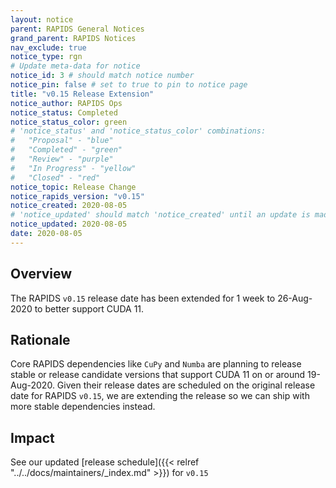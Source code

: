 ```yaml
---
layout: notice
parent: RAPIDS General Notices
grand_parent: RAPIDS Notices
nav_exclude: true
notice_type: rgn
# Update meta-data for notice
notice_id: 3 # should match notice number
notice_pin: false # set to true to pin to notice page
title: "v0.15 Release Extension"
notice_author: RAPIDS Ops
notice_status: Completed
notice_status_color: green
# 'notice_status' and 'notice_status_color' combinations:
#   "Proposal" - "blue"
#   "Completed" - "green"
#   "Review" - "purple"
#   "In Progress" - "yellow"
#   "Closed" - "red"
notice_topic: Release Change
notice_rapids_version: "v0.15"
notice_created: 2020-08-05
# 'notice_updated' should match 'notice_created' until an update is made
notice_updated: 2020-08-05
date: 2020-08-05
---
```


## Overview

The RAPIDS `v0.15` release date has been extended for 1 week to 26-Aug-2020 to
better support CUDA 11.

## Rationale

Core RAPIDS dependencies like `CuPy` and `Numba` are planning to release stable
or release candidate versions that support CUDA 11 on or around 19-Aug-2020.
Given their release dates are scheduled on the original release date for RAPIDS
`v0.15`, we are extending the release so we can ship with more stable
dependencies instead.

## Impact

See our updated [release schedule]({{< relref "../../docs/maintainers/_index.md" >}}) for
`v0.15`
